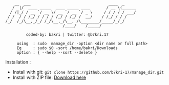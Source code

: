 
        __  ___                                  ____  _     
       /  |/  ____ _____  ____ _____ ____       / __ \(______
      / /|_/ / __ `/ __ \/ __ `/ __ `/ _ \     / / / / / ___/
     / /  / / /_/ / / / / /_/ / /_/ /  __/    / /_/ / / /    
    /_/  /_/\__,_/_/ /_/\__,_/\__, /\________/_____/_/_/     
                             /____/    /_____/  
			
             coded-by: bakri | twitter: @b7kri.17
	     
	     using  : sudo  manage_dir -option <dir name or full path>
	     Eg     : sudo $0 -sort /home/bakri/Downloads
	     option : { --help --sort --delete }

Installation :
- Install with git: `git clone https://github.com/b7kri-17/manage_dir.git`
- Install with ZIP file: [Download here](https://github.com/b7kri-17/manage_dir/archive/refs/heads/main.zip)

